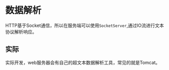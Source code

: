 # 数据解析

HTTP基于Socket通信，所以在服务端可以使用`SocketServer`,通过IO流进行文本协议解析响应。

## 实际

实际开发，web服务器会有自己的超文本数据解析工具，常见的就是Tomcat。
